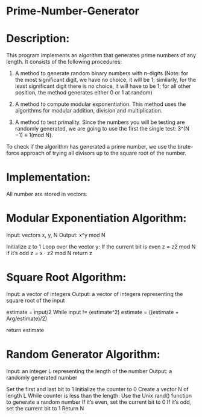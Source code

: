 # Prime-Number-Generator
# Description:
This program implements an algorithm that generates prime numbers of any length. It consists of the following procedures:

1.	A method to generate random binary numbers with n-digits (Note: for the most significant digit, we have no choice, it will be 1; similarly, for the least significant digit there is no choice, it will have to be 1; for all other position, the method generates either 0 or 1 at random) 


2.	A method to compute modular exponentiation. This method uses the algorithms for modular addition, division and multiplication.
	
3.	A method to test primality. Since the numbers you will be testing are randomly generated, we are going to use the first the single test: 3^(N −1) ≡ 1(mod N).


To check if the algorithm has generated a prime number, we use the brute-force approach of trying all divisors up to the square root of the number.

# Implementation:

All number are stored in vectors.

# Modular Exponentiation Algorithm:
Input: vectors x, y, N
Output: x^y mod N

Initialize z to 1
Loop over the vector y:
	If the current bit is even
		z = z2 mod N
	if it’s odd
		z = x · z2 mod N 
return z









# Square Root Algorithm:
Input: a vector of integers
Output: a vector of integers representing the square root of the input

estimate = input/2
While input != (estimate^2)
estimate = ((estimate + Arg/estimate)/2)

return estimate

# Random Generator Algorithm:
Input: an integer L representing the length of the number
Output: a randomly generated number

Set the first and last bit to 1
Initialize the counter to 0
Create a vector N of length L
While counter is less than the length:
Use the Unix rand() function to generate a random number
If it’s even, set the current bit to 0
If it’s odd, set the current bit to 1
Return N
